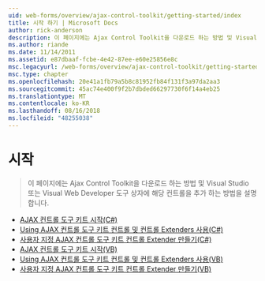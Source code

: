 ```yaml
---
uid: web-forms/overview/ajax-control-toolkit/getting-started/index
title: 시작 하기 | Microsoft Docs
author: rick-anderson
description: 이 페이지에는 Ajax Control Toolkit을 다운로드 하는 방법 및 Visual Studio 또는 Visual Web Developer 도구 상자에 해당 컨트롤을 추가 하는 방법을 설명 합니다.
ms.author: riande
ms.date: 11/14/2011
ms.assetid: e87dbaaf-fcbe-4e42-87ee-e60e25856e8c
msc.legacyurl: /web-forms/overview/ajax-control-toolkit/getting-started
msc.type: chapter
ms.openlocfilehash: 20e41a1fb79a5b8c81952fb84f131f3a97da2aa3
ms.sourcegitcommit: 45ac74e400f9f2b7dbded66297730f6f14a4eb25
ms.translationtype: MT
ms.contentlocale: ko-KR
ms.lasthandoff: 08/16/2018
ms.locfileid: "48255038"
---
```

<a name="getting-started"></a>시작
====================
> 이 페이지에는 Ajax Control Toolkit을 다운로드 하는 방법 및 Visual Studio 또는 Visual Web Developer 도구 상자에 해당 컨트롤을 추가 하는 방법을 설명 합니다.


- [AJAX 컨트롤 도구 키트 시작(C#)](get-started-with-the-ajax-control-toolkit-cs.md)
- [Using AJAX 컨트롤 도구 키트 컨트롤 및 컨트롤 Extenders 사용(C#)](using-ajax-control-toolkit-controls-and-control-extenders-cs.md)
- [사용자 지정 AJAX 컨트롤 도구 키트 컨트롤 Extender 만들기(C#)](creating-a-custom-ajax-control-toolkit-control-extender-cs.md)
- [AJAX 컨트롤 도구 키트 시작(VB)](get-started-with-the-ajax-control-toolkit-vb.md)
- [Using AJAX 컨트롤 도구 키트 컨트롤 및 컨트롤 Extenders 사용(VB)](using-ajax-control-toolkit-controls-and-control-extenders-vb.md)
- [사용자 지정 AJAX 컨트롤 도구 키트 컨트롤 Extender 만들기(VB)](creating-a-custom-ajax-control-toolkit-control-extender-vb.md)
